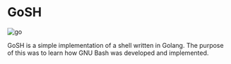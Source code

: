 # GoSH

![go](https://github.com/tristanlok/GoSH/assets/157249099/c30236f8-a7f6-4e55-8849-4968f09ee8c9)

GoSH is a simple implementation of a shell written in Golang.
The purpose of this was to learn how GNU Bash was developed and implemented.
